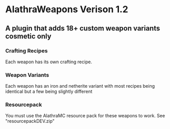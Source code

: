 # AlathraWeapons Verison 1.2
## A plugin that adds 18+ custom weapon variants cosmetic only

### Crafting Recipes
Each weapon has its own crafting recipe.

### Weapon Variants
Each weapon has an iron and netherite variant with most recipes being identical but a few being slightly different

### Resourcepack
You must use the AlathraMC resource pack for these weapons to work. See "resourcepackDEV.zip"


